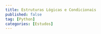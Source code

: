 ```yaml
---
title: Estruturas Lógicas e Condicionais
published: false
tag: [Python]
categories: [Estudos]
---
```


